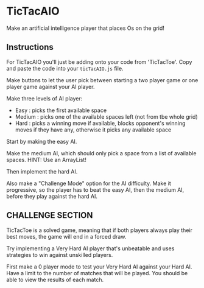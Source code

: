 # TicTacAIO

Make an artificial intelligence player that places Os on the grid!

## Instructions

For TicTacAIO you'll just be adding onto your code from 'TicTacToe'. Copy and paste the code into your `ticTacAIO.js` file.

Make buttons to let the user pick between starting a two player game or one player game against your AI player.

Make three levels of AI player:

- Easy : picks the first available space
- Medium : picks one of the available spaces left (not from tbe whole grid)
- Hard : picks a winning move if available, blocks opponent's winning moves if they have any, otherwise it picks any available space

Start by making the easy AI.

Make the medium AI, which should only pick a space from a list of available spaces. HINT: Use an ArrayList!

Then implement the hard AI.

Also make a "Challenge Mode" option for the AI difficulty. Make it progressive, so the player has to beat the easy AI, then the medium AI, before they play against the hard AI.

## CHALLENGE SECTION

TicTacToe is a solved game, meaning that if both players always play their best moves, the game will end in a forced draw.

Try implementing a Very Hard AI player that's unbeatable and uses strategies to win against unskilled players.

First make a 0 player mode to test your Very Hard AI against your Hard AI. Have a limit to the number of matches that will be played. You should be able to view the results of each match.
